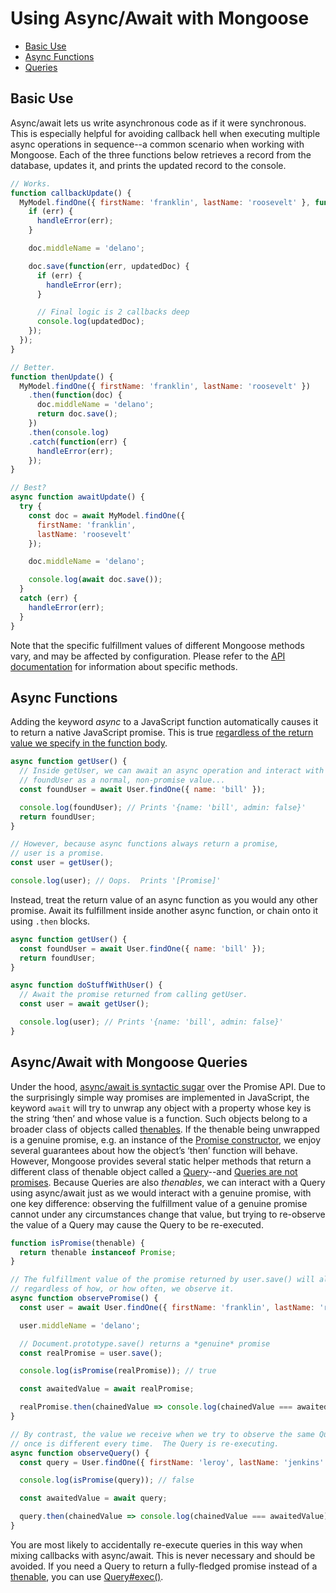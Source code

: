 # Using Async/Await with Mongoose

* [Basic Use](#basic-use)
* [Async Functions](#async-functions)
* [Queries](#queries)

## Basic Use

Async/await lets us write asynchronous code as if it were synchronous.
This is especially helpful for avoiding callback hell when executing multiple async operations in sequence--a common scenario when working with Mongoose.
Each of the three functions below retrieves a record from the database, updates it, and prints the updated record to the console.

```javascript
// Works.
function callbackUpdate() {
  MyModel.findOne({ firstName: 'franklin', lastName: 'roosevelt' }, function(err, doc) {
    if (err) {
      handleError(err);
    }

    doc.middleName = 'delano';

    doc.save(function(err, updatedDoc) {
      if (err) {
        handleError(err);
      }

      // Final logic is 2 callbacks deep
      console.log(updatedDoc);
    });
  });
}

// Better.
function thenUpdate() {
  MyModel.findOne({ firstName: 'franklin', lastName: 'roosevelt' })
    .then(function(doc) {
      doc.middleName = 'delano';
      return doc.save();
    })
    .then(console.log)
    .catch(function(err) {
      handleError(err);
    });
}

// Best?
async function awaitUpdate() {
  try {
    const doc = await MyModel.findOne({
      firstName: 'franklin',
      lastName: 'roosevelt'
    });

    doc.middleName = 'delano';

    console.log(await doc.save());
  }
  catch (err) {
    handleError(err);
  }
}
```

Note that the specific fulfillment values of different Mongoose methods vary, and may be affected by configuration. Please refer to the [API documentation](api/mongoose.html.html) for information about specific methods.

## Async Functions

Adding the keyword *async* to a JavaScript function automatically causes it to return a native JavaScript promise.
This is true [regardless of the return value we specify in the function body](http://thecodebarbarian.com/async-functions-in-javascript.html#an-async-function-always-returns-a-promise).

```javascript
async function getUser() {
  // Inside getUser, we can await an async operation and interact with
  // foundUser as a normal, non-promise value...
  const foundUser = await User.findOne({ name: 'bill' });

  console.log(foundUser); // Prints '{name: 'bill', admin: false}'
  return foundUser;
}

// However, because async functions always return a promise,
// user is a promise.
const user = getUser();

console.log(user); // Oops.  Prints '[Promise]'
```

Instead, treat the return value of an async function as you would any other promise.  Await its fulfillment inside another async function, or chain onto it using `.then` blocks.

```javascript
async function getUser() {
  const foundUser = await User.findOne({ name: 'bill' });
  return foundUser;
}

async function doStuffWithUser() {
  // Await the promise returned from calling getUser.
  const user = await getUser();

  console.log(user); // Prints '{name: 'bill', admin: false}'
}
```

<h2 id="queries">Async/Await with Mongoose Queries</h2>

Under the hood, [async/await is syntactic sugar](https://developer.mozilla.org/en-US/docs/Learn/JavaScript/Asynchronous/Async_await) over the Promise API.
Due to the surprisingly simple way promises are implemented in JavaScript, the keyword `await` will try to unwrap any object with a property whose key is the string ‘then’ and whose value is a function.
Such objects belong to a broader class of objects called [thenables](https://masteringjs.io/tutorials/fundamentals/thenable).
If the thenable being unwrapped is a genuine promise, e.g. an instance of the [Promise constructor](https://developer.mozilla.org/en-US/docs/Web/JavaScript/Reference/Global_Objects/Promise), we enjoy several guarantees about how the object’s ‘then’ function will behave.
However, Mongoose provides several static helper methods that return a different class of thenable object called a [Query](queries.html)--and [Queries are not promises](queries.html#queries-are-not-promises).
Because Queries are also *thenables*, we can interact with a Query using async/await just as we would interact with a genuine promise, with one key difference: observing the fulfillment value of a genuine promise cannot under any circumstances change that value, but trying to re-observe the value of a Query may cause the Query to be re-executed.

```javascript
function isPromise(thenable) {
  return thenable instanceof Promise;
}

// The fulfillment value of the promise returned by user.save() will always be the same,
// regardless of how, or how often, we observe it.
async function observePromise() {
  const user = await User.findOne({ firstName: 'franklin', lastName: 'roosevelt' });

  user.middleName = 'delano';

  // Document.prototype.save() returns a *genuine* promise
  const realPromise = user.save();

  console.log(isPromise(realPromise)); // true

  const awaitedValue = await realPromise;

  realPromise.then(chainedValue => console.log(chainedValue === awaitedValue)); // true
}

// By contrast, the value we receive when we try to observe the same Query more than
// once is different every time.  The Query is re-executing.
async function observeQuery() {
  const query = User.findOne({ firstName: 'leroy', lastName: 'jenkins' });

  console.log(isPromise(query)); // false

  const awaitedValue = await query;

  query.then(chainedValue => console.log(chainedValue === awaitedValue)); // false
}
```

You are most likely to accidentally re-execute queries in this way when mixing callbacks with async/await.
This is never necessary and should be avoided.
If you need a Query to return a fully-fledged promise instead of a [thenable](https://masteringjs.io/tutorials/fundamentals/thenable), you can use [Query#exec()](api/query.html#query_Query-exec).
